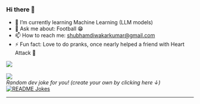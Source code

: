 ### Hi there 👋

- 🌱 I’m currently learning Machine Learning (LLM models)
- 💬 Ask me about: Football 😁
- 📫 How to reach me: <shubhamdiwakarkumar@gmail.com>
- ⚡ Fun fact: Love to do pranks, once nearly helped a friend with Heart Attack 🌝
  
<a href="https://github.com/Shubham4359/Shubham4359">
  <img align="center" src="https://github-readme-stats.vercel.app/api?username=Shubham4359&show_icons=true&count_private=true&title_color=CCD6F6&text_color=CCD6F6&icon_color=7276fd&bg_color=22272E&hide=issues&hide_border=1&border_radius=15&custom_title=Stats" />
</a>

<br />
<br />

<a href="https://github.com/Shubham4359/Shubham4359">
  <img align="center" src="https://github-readme-stats.vercel.app/api/top-langs/?username=Shubham4359&layout=compact&title_color=CCD6F6&text_color=CCD6F6&icon_color=2bbc8a&bg_color=22272E&hide_border=1&border_radius=15&custom_title=Languages" />
</a>
</br>
<i>Random dev joke for you! (create your own by clicking here ↓)</i><br>
<a href="https://readme-jokes.vercel.app"><img align="center" src="https://readme-jokes.vercel.app/api?bgColor=%23073b4c&textColor=%2306d6a0&aColor=%2306d6a0&borderColor=%2306d6a0" alt="README Jokes"></a>

---
<!--
**Shubham4359/Shubham4359** is a ✨ _special_ ✨ repository because its `README.md` (this file) appears on your GitHub profile.
